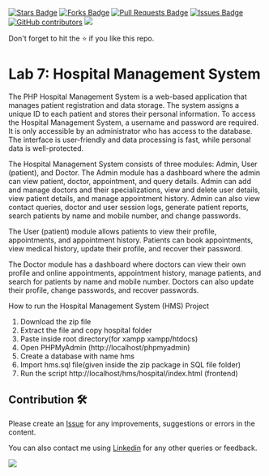 <a href="https://github.com/drshahizan/learn-php/stargazers"><img src="https://img.shields.io/github/stars/drshahizan/learn-php" alt="Stars Badge"/></a>
<a href="https://github.com/drshahizan/learn-php/network/members"><img src="https://img.shields.io/github/forks/drshahizan/learn-php" alt="Forks Badge"/></a>
<a href="https://github.com/drshahizan/learn-php/pulls"><img src="https://img.shields.io/github/issues-pr/drshahizan/learn-php" alt="Pull Requests Badge"/></a>
<a href="https://github.com/drshahizan/learn-php/issues"><img src="https://img.shields.io/github/issues/drshahizan/learn-php" alt="Issues Badge"/></a>
<a href="https://github.com/drshahizan/learn-php/graphs/contributors"><img alt="GitHub contributors" src="https://img.shields.io/github/contributors/drshahizan/learn-php?color=2b9348"></a>
![](https://visitor-badge.glitch.me/badge?page_id=drshahizan/learn-php)

Don't forget to hit the :star: if you like this repo.

# Lab 7: Hospital Management System

The PHP Hospital Management System is a web-based application that manages patient registration and data storage. The system assigns a unique ID to each patient and stores their personal information. To access the Hospital Management System, a username and password are required. It is only accessible by an administrator who has access to the database. The interface is user-friendly and data processing is fast, while personal data is well-protected.

The Hospital Management System consists of three modules: Admin, User (patient), and Doctor. The Admin module has a dashboard where the admin can view patient, doctor, appointment, and query details. Admin can add and manage doctors and their specializations, view and delete user details, view patient details, and manage appointment history. Admin can also view contact queries, doctor and user session logs, generate patient reports, search patients by name and mobile number, and change passwords.

The User (patient) module allows patients to view their profile, appointments, and appointment history. Patients can book appointments, view medical history, update their profile, and recover their password.

The Doctor module has a dashboard where doctors can view their own profile and online appointments, appointment history, manage patients, and search for patients by name and mobile number. Doctors can also update their profile, change passwords, and recover passwords.

How to run the Hospital Management System (HMS) Project
1.  Download the zip file
2. Extract the file and copy hospital folder
3. Paste inside root directory(for xampp xampp/htdocs)
4. Open PHPMyAdmin (http://localhost/phpmyadmin)
5. Create a database with name hms
6. Import hms.sql file(given inside the zip package in SQL file folder)
7. Run the script http://localhost/hms/hospital/index.html (frontend)

## Contribution 🛠️
Please create an [Issue](https://github.com/drshahizan/learn-php/issues) for any improvements, suggestions or errors in the content.

You can also contact me using [Linkedin](https://www.linkedin.com/in/drshahizan/) for any other queries or feedback.

![](https://visitor-badge.glitch.me/badge?page_id=drshahizan)
